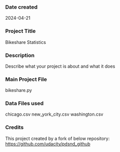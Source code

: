 ### Date created
2024-04-21

### Project Title
Bikeshare Statistics

### Description
Describe what your project is about and what it does

### Main Project File
bikeshare.py

### Data Files used
chicago.csv
new_york_city.csv
washington.csv

### Credits
This project created by a fork of below repository:
https://github.com/udacity/pdsnd_github

